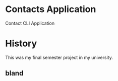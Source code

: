 # Contacts Application
Contact CLI Application
# History
This was my final semester project in my university.
## bland
